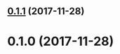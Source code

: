 <a name="0.1.1"></a>
## [0.1.1](https://github.com/DaveWM/ngx-graphs/compare/v0.1.0...v0.1.1) (2017-11-28)



<a name="0.1.0"></a>
# 0.1.0 (2017-11-28)



